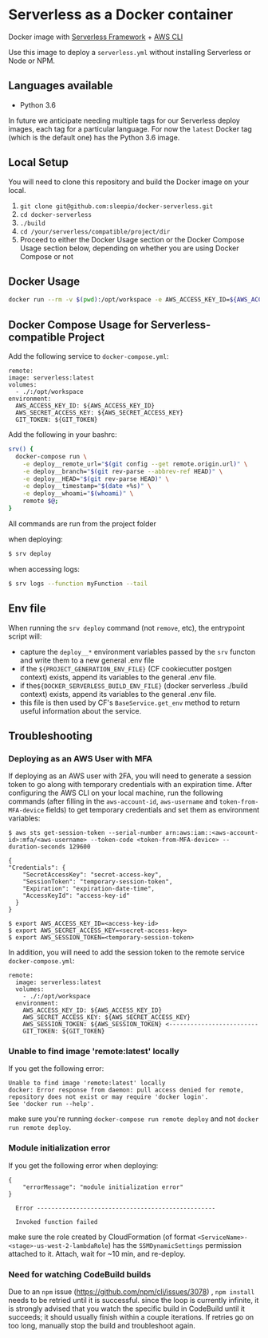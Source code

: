 # Serverless as a Docker container

Docker image with [Serverless Framework](https://serverless.com/) + [AWS CLI](https://aws.amazon.com/cli/)

Use this image to deploy a `serverless.yml` without installing Serverless or Node or NPM.

## Languages available

- Python 3.6

In future we anticipate needing multiple tags for our Serverless deploy images, each tag for a particular language. For now the `latest` Docker tag (which is the default one) has the Python 3.6 image.

## Local Setup

You will need to clone this repository and build the Docker image on your local.

1. `git clone git@github.com:sleepio/docker-serverless.git`
2. `cd docker-serverless`
3. `./build`
4. `cd /your/serverless/compatible/project/dir`
5. Proceed to either the Docker Usage section or the Docker Compose Usage section below, depending on whether you are using Docker Compose or not

## Docker Usage

```bash
docker run --rm -v $(pwd):/opt/workspace -e AWS_ACCESS_KEY_ID=${AWS_ACCESS_KEY_ID} -e AWS_SECRET_ACCESS_KEY=${AWS_SECRET_ACCESS_KEY} -e GIT_TOKEN=${GIT_TOKEN} serverless:latest deploy
```

## Docker Compose Usage for Serverless-compatible Project

Add the following service to `docker-compose.yml`:
```
remote:
image: serverless:latest
volumes:
  - ./:/opt/workspace
environment:
  AWS_ACCESS_KEY_ID: ${AWS_ACCESS_KEY_ID}
  AWS_SECRET_ACCESS_KEY: ${AWS_SECRET_ACCESS_KEY}
  GIT_TOKEN: ${GIT_TOKEN}
```

Add the following in your bashrc:
```sh
srv() {
  docker-compose run \
    -e deploy__remote_url="$(git config --get remote.origin.url)" \
    -e deploy__branch="$(git rev-parse --abbrev-ref HEAD)" \
    -e deploy__HEAD="$(git rev-parse HEAD)" \
    -e deploy__timestamp="$(date +%s)" \
    -e deploy__whoami="$(whoami)" \
    remote $@;
}
```

All commands are run from the project folder

when deploying:
```sh
$ srv deploy
```

when accessing logs:
```sh
$ srv logs --function myFunction --tail
```

## Env file

When running the `srv deploy` command (not `remove`, etc), the entrypoint script will:
- capture the `deploy__*` environment variables passed by the `srv` functon and write them to a new general .env file
- if the `${PROJECT_GENERATION_ENV_FILE}` (CF cookiecutter postgen context) exists, append its variables to the general .env file.
- if the`${DOCKER_SERVERLESS_BUILD_ENV_FILE}` (docker serverless ./build context) exists, append its variables to the general .env file.
- this file is then used by CF's `BaseService.get_env` method to return useful information about the service.

## Troubleshooting

### Deploying as an AWS User with MFA

If deploying as an AWS user with 2FA, you will need to generate a session token to go along with temporary credentials with an expiration time. After configuring the AWS CLI on your local machine, run the following commands (after filling in the ``aws-account-id``, ``aws-username`` and ``token-from-MFA-device`` fields) to get temporary credentials and set them as environment variables:
```
$ aws sts get-session-token --serial-number arn:aws:iam::<aws-account-id>:mfa/<aws-username> --token-code <token-from-MFA-device> --duration-seconds 129600

{
"Credentials": {
    "SecretAccessKey": "secret-access-key",
    "SessionToken": "temporary-session-token",
    "Expiration": "expiration-date-time",
    "AccessKeyId": "access-key-id"
  }
}

$ export AWS_ACCESS_KEY_ID=<access-key-id>
$ export AWS_SECRET_ACCESS_KEY=<secret-access-key>
$ export AWS_SESSION_TOKEN=<temporary-session-token>

```
In addition, you will need to add the session token to the remote service `docker-compose.yml`:

```
remote:
  image: serverless:latest
  volumes:
    - ./:/opt/workspace
  environment:
    AWS_ACCESS_KEY_ID: ${AWS_ACCESS_KEY_ID}
    AWS_SECRET_ACCESS_KEY: ${AWS_SECRET_ACCESS_KEY}
    AWS_SESSION_TOKEN: ${AWS_SESSION_TOKEN} <-------------------------
    GIT_TOKEN: ${GIT_TOKEN}
```

### Unable to find image 'remote:latest' locally

If you get the following error:
```
Unable to find image 'remote:latest' locally
docker: Error response from daemon: pull access denied for remote, repository does not exist or may require 'docker login'.
See 'docker run --help'.
```
make sure you're running ``docker-compose run remote deploy`` and not ``docker run remote deploy``.

### Module initialization error

If you get the following error when deploying:
```
{
    "errorMessage": "module initialization error"
}

  Error --------------------------------------------------

  Invoked function failed
```
make sure the role created by CloudFormation (of format ``<ServiceName>-<stage>-us-west-2-lambdaRole``) has the ``SSMDynamicSettings`` permission attached to it. Attach, wait for ~10 min, and re-deploy.

### Need for watching CodeBuild builds

Due to an `npm` issue (https://github.com/npm/cli/issues/3078) , `npm install` needs to be retried until it is successful. since the loop is currently infinite, it is strongly advised that you watch the specific build in CodeBuild until it succeeds; it should usually finish within a couple iterations. If retries go on too long, manually stop the build and troubleshoot again.
